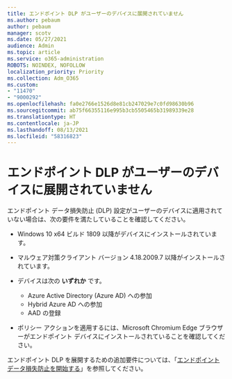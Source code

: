 ```yaml
---
title: エンドポイント DLP がユーザーのデバイスに展開されていません
ms.author: pebaum
author: pebaum
manager: scotv
ms.date: 05/27/2021
audience: Admin
ms.topic: article
ms.service: o365-administration
ROBOTS: NOINDEX, NOFOLLOW
localization_priority: Priority
ms.collection: Adm_O365
ms.custom:
- "11470"
- "9000292"
ms.openlocfilehash: fa0e2766e1526d8e81cb247029e7c0fd98630b96
ms.sourcegitcommit: ab75f66355116e995b3cb5505465b31989339e28
ms.translationtype: HT
ms.contentlocale: ja-JP
ms.lasthandoff: 08/13/2021
ms.locfileid: "58316823"
---
```

# <a name="endpoint-dlp-not-deployed-to-users-device"></a>エンドポイント DLP がユーザーのデバイスに展開されていません

エンドポイント データ損失防止 (DLP) 設定がユーザーのデバイスに適用されていない場合は、次の要件を満たしていることを確認してください。

- Windows 10 x64 ビルド 1809 以降がデバイスにインストールされています。
- マルウェア対策クライアント バージョン 4.18.2009.7 以降がインストールされています。
- デバイスは次の **いずれか** です。
    
    - Azure Active Directory (Azure AD) への参加
    - Hybrid Azure AD への参加
    - AAD の登録

- ポリシー アクションを適用するには、Microsoft Chromium Edge ブラウザーがエンドポイント デバイスにインストールされていることを確認してください。

エンドポイント DLP を展開するための追加要件については、「[エンドポイント データ損失防止を開始する](https://docs.microsoft.com/microsoft-365/compliance/endpoint-dlp-getting-started#prepare-your-endpoints)」を参照してください。